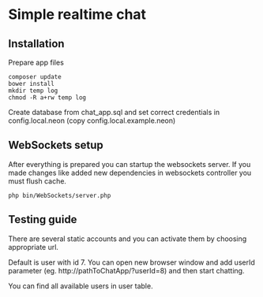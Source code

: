 Simple realtime chat
=================


Installation
------------

Prepare app files

	composer update
	bower install
	mkdir temp log 
	chmod -R a+rw temp log
	
Create database from chat_app.sql and set correct credentials in config.local.neon (copy config.local.example.neon)


WebSockets setup
----------------

After everything is prepared you can startup the websockets server. If you made changes like added new dependencies in websockets controller you must flush cache.

	php bin/WebSockets/server.php


Testing guide
----------------

There are several static accounts and you can activate them by choosing appropriate url.

Default is user with id 7. You can open new browser window and add userId parameter (eg. http://pathToChatApp/?userId=8) and then start chatting.

You can find all available users in user table.